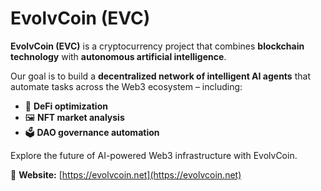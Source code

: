 # EvolvCoin (EVC)

**EvolvCoin (EVC)** is a cryptocurrency project that combines **blockchain technology** with **autonomous artificial intelligence**.

Our goal is to build a **decentralized network of intelligent AI agents** that automate tasks across the Web3 ecosystem – including:

- 🔄 **DeFi optimization**
- 🖼️ **NFT market analysis**
- 🗳️ **DAO governance automation**

Explore the future of AI-powered Web3 infrastructure with EvolvCoin.

🔗 **Website:** [https://evolvcoin.net](https://evolvcoin.net)
